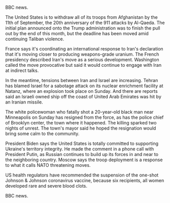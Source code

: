 BBC news.

The United States is to withdraw all of its troops from Afghanistan by the 11th of September, the 20th anniversary of the 911 attacks by Al-Qaeda. The initial plan announced onto the Trump administration was to finish the pull out by the end of this month, but the deadline has been moved amid continuing Taliban violence.

France says it's coordinating an international response to Iran's declaration that it's moving closer to producing weapons-grade uranium. The French presidency described Iran's move as a serious development. Washington called the move provocative but said it would continue to engage with Iran at indirect talks. 

In the meantime, tensions between Iran and Israel are increasing. Tehran has blamed Israel for a sabotage attack on its nuclear enrichment facility at Natanz, where an explosion took place on Sunday. And there are reports said an Israeli owned ship off the coast of United Arab Emirates was hit by an Iranian missile.

The white policewoman who fatally shot a 20-year-old black man near Minneapolis on Sunday has resigned from the force, as has the police chief of Brooklyn center, the town where it happened. The killing sparked two nights of unrest. The town's mayor said he hoped the resignation would bring some calm to the community.

President Biden says the United States is totally committed to supporting Ukraine's territory integrity. He made the comment in a phone call with President Putin, as Russian continues to build up its forces in and near to the neighboring country. Moscow says the troop deployment is a response to what it calls NATO threatening moves.

US health regulators have recommended the suspension of the one-shot Johnson & Johnson coronavirus vaccine, because six recipients, all women developed rare and severe blood clots.

BBC news.
